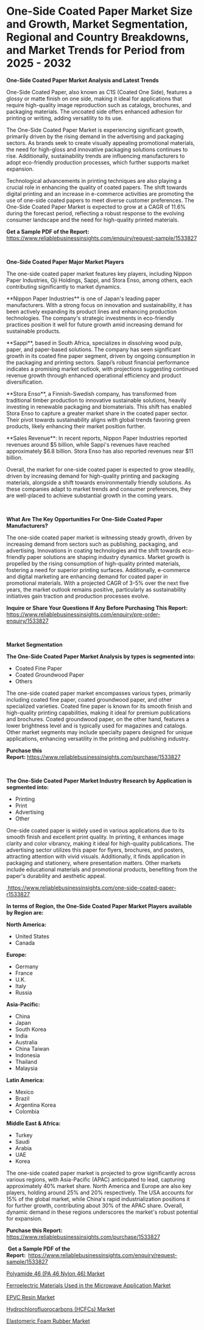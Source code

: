 <p><h1>One-Side Coated Paper Market Size and Growth, Market Segmentation, Regional and Country Breakdowns, and Market Trends for Period from 2025 -  2032</h1></p><p><strong>One-Side Coated Paper Market Analysis and Latest Trends</strong></p>
<p><p>One-Side Coated Paper, also known as C1S (Coated One Side), features a glossy or matte finish on one side, making it ideal for applications that require high-quality image reproduction such as catalogs, brochures, and packaging materials. The uncoated side offers enhanced adhesion for printing or writing, adding versatility to its use.</p><p>The One-Side Coated Paper Market is experiencing significant growth, primarily driven by the rising demand in the advertising and packaging sectors. As brands seek to create visually appealing promotional materials, the need for high-gloss and innovative packaging solutions continues to rise. Additionally, sustainability trends are influencing manufacturers to adopt eco-friendly production processes, which further supports market expansion.</p><p>Technological advancements in printing techniques are also playing a crucial role in enhancing the quality of coated papers. The shift towards digital printing and an increase in e-commerce activities are promoting the use of one-side coated papers to meet diverse customer preferences. The One-Side Coated Paper Market is expected to grow at a CAGR of 11.6% during the forecast period, reflecting a robust response to the evolving consumer landscape and the need for high-quality printed materials.</p></p>
<p><strong>Get a Sample PDF of the Report:&nbsp;</strong> <a href="https://www.reliablebusinessinsights.com/enquiry/request-sample/1533827?utm_campaign=96&utm_medium=2&utm_source=Github&utm_content=ia&utm_term=02042025&utm_id=one-side-coated-paper">https://www.reliablebusinessinsights.com/enquiry/request-sample/1533827</a></p>
<p>&nbsp;</p>
<p><strong>One-Side Coated Paper Major Market Players</strong></p>
<p><p>The one-side coated paper market features key players, including Nippon Paper Industries, Oji Holdings, Sappi, and Stora Enso, among others, each contributing significantly to market dynamics. </p><p>**Nippon Paper Industries** is one of Japan's leading paper manufacturers. With a strong focus on innovation and sustainability, it has been actively expanding its product lines and enhancing production technologies. The company's strategic investments in eco-friendly practices position it well for future growth amid increasing demand for sustainable products.</p><p>**Sappi**, based in South Africa, specializes in dissolving wood pulp, paper, and paper-based solutions. The company has seen significant growth in its coated fine paper segment, driven by ongoing consumption in the packaging and printing sectors. Sappi’s robust financial performance indicates a promising market outlook, with projections suggesting continued revenue growth through enhanced operational efficiency and product diversification.</p><p>**Stora Enso**, a Finnish-Swedish company, has transformed from traditional timber production to innovative sustainable solutions, heavily investing in renewable packaging and biomaterials. This shift has enabled Stora Enso to capture a greater market share in the coated paper sector. Their pivot towards sustainability aligns with global trends favoring green products, likely enhancing their market position further.</p><p>**Sales Revenue**: In recent reports, Nippon Paper Industries reported revenues around $5 billion, while Sappi's revenues have reached approximately $6.8 billion. Stora Enso has also reported revenues near $11 billion. </p><p>Overall, the market for one-side coated paper is expected to grow steadily, driven by increasing demand for high-quality printing and packaging materials, alongside a shift towards environmentally friendly solutions. As these companies adapt to market trends and consumer preferences, they are well-placed to achieve substantial growth in the coming years.</p></p>
<p>&nbsp;</p>
<p><strong>What Are The Key Opportunities For One-Side Coated Paper Manufacturers?</strong></p>
<p><p>The one-side coated paper market is witnessing steady growth, driven by increasing demand from sectors such as publishing, packaging, and advertising. Innovations in coating technologies and the shift towards eco-friendly paper solutions are shaping industry dynamics. Market growth is propelled by the rising consumption of high-quality printed materials, fostering a need for superior printing surfaces. Additionally, e-commerce and digital marketing are enhancing demand for coated paper in promotional materials. With a projected CAGR of 3-5% over the next five years, the market outlook remains positive, particularly as sustainability initiatives gain traction and production processes evolve.</p></p>
<p><strong>Inquire or Share Your Questions If Any Before Purchasing This Report:</strong> <a href="https://www.reliablebusinessinsights.com/enquiry/pre-order-enquiry/1533827?utm_campaign=96&utm_medium=2&utm_source=Github&utm_content=ia&utm_term=02042025&utm_id=one-side-coated-paper">https://www.reliablebusinessinsights.com/enquiry/pre-order-enquiry/1533827</a></p>
<p>&nbsp;</p>
<p><strong>Market Segmentation</strong></p>
<p><strong>The One-Side Coated Paper Market Analysis by types is segmented into:</strong></p>
<p><ul><li>Coated Fine Paper</li><li>Coated Groundwood Paper</li><li>Others</li></ul></p>
<p><p>The one-side coated paper market encompasses various types, primarily including coated fine paper, coated groundwood paper, and other specialized varieties. Coated fine paper is known for its smooth finish and high-quality printing capabilities, making it ideal for premium publications and brochures. Coated groundwood paper, on the other hand, features a lower brightness level and is typically used for magazines and catalogs. Other market segments may include specialty papers designed for unique applications, enhancing versatility in the printing and publishing industry.</p></p>
<p><strong>Purchase this Report:&nbsp;</strong><a href="https://www.reliablebusinessinsights.com/purchase/1533827?utm_campaign=96&utm_medium=2&utm_source=Github&utm_content=ia&utm_term=02042025&utm_id=one-side-coated-paper">https://www.reliablebusinessinsights.com/purchase/1533827</a></p>
<p>&nbsp;</p>
<p><strong>The One-Side Coated Paper Market Industry Research by Application is segmented into:</strong></p>
<p><ul><li>Printing</li><li>Print</li><li>Advertising</li><li>Other</li></ul></p>
<p><p>One-side coated paper is widely used in various applications due to its smooth finish and excellent print quality. In printing, it enhances image clarity and color vibrancy, making it ideal for high-quality publications. The advertising sector utilizes this paper for flyers, brochures, and posters, attracting attention with vivid visuals. Additionally, it finds application in packaging and stationery, where presentation matters. Other markets include educational materials and promotional products, benefiting from the paper's durability and aesthetic appeal.</p></p>
<p><a href="https://www.reliablebusinessinsights.com/one-side-coated-paper-r1533827?utm_campaign=96&utm_medium=2&utm_source=Github&utm_content=ia&utm_term=02042025&utm_id=one-side-coated-paper">&nbsp;https://www.reliablebusinessinsights.com/one-side-coated-paper-r1533827</a></p>
<p><strong>In terms of Region, the One-Side Coated Paper Market Players available by Region are:</strong></p>
<p>
    <p> <strong> North America: </strong>
        <ul>
            <li>United States</li>
            <li>Canada</li>
        </ul>
        </p> 
    <p> <strong> Europe: </strong>
        <ul>
            <li>Germany</li>
            <li>France</li>
            <li>U.K.</li>
            <li>Italy</li>
            <li>Russia</li>
        </ul>
        </p> 
    <p> <strong> Asia-Pacific: </strong>
        <ul>
            <li>China</li>
            <li>Japan</li>
            <li>South Korea</li>
            <li>India</li>
            <li>Australia</li>
            <li>China Taiwan</li>
            <li>Indonesia</li>
            <li>Thailand</li>
            <li>Malaysia</li>
        </ul>
        </p> 
    <p> <strong> Latin America: </strong>
        <ul>
            <li>Mexico</li>
            <li>Brazil</li>
            <li>Argentina Korea</li>
            <li>Colombia</li>
        </ul>
        </p> 
    <p> <strong> Middle East & Africa: </strong>
        <ul>
            <li>Turkey</li>
            <li>Saudi</li>
            <li>Arabia</li>
            <li>UAE</li>
            <li>Korea</li>
        </ul>
    </p>
    </p>
<p><p>The one-side coated paper market is projected to grow significantly across various regions, with Asia-Pacific (APAC) anticipated to lead, capturing approximately 40% market share. North America and Europe are also key players, holding around 25% and 20% respectively. The USA accounts for 15% of the global market, while China's rapid industrialization positions it for further growth, contributing about 30% of the APAC share. Overall, dynamic demand in these regions underscores the market's robust potential for expansion.</p></p>
<p><strong>Purchase this Report: </strong><a href="https://www.reliablebusinessinsights.com/purchase/1533827?utm_campaign=96&utm_medium=2&utm_source=Github&utm_content=ia&utm_term=02042025&utm_id=one-side-coated-paper">https://www.reliablebusinessinsights.com/purchase/1533827</a></p>
<p>&nbsp;<strong>Get a Sample PDF of the Report:&nbsp;&nbsp;</strong><a href="https://www.reliablebusinessinsights.com/enquiry/request-sample/1533827?utm_campaign=96&utm_medium=2&utm_source=Github&utm_content=ia&utm_term=02042025&utm_id=one-side-coated-paper">https://www.reliablebusinessinsights.com/enquiry/request-sample/1533827</a></p>
<p><strong></strong></p>
<p><p><a href="https://github.com/duskodazzi34/Market-Research-Report-List-1/blob/main/polyamide-46-pa-46-nylon-46-market.md?utm_campaign=96&utm_medium=2&utm_source=Github&utm_content=ia&utm_term=02042025&utm_id=one-side-coated-paper">Polyamide 46 (PA 46 Nylon 46) Market</a></p><p><a href="https://github.com/daddskokenk4/Market-Research-Report-List-1/blob/main/ferroelectric-materials-used-in-the-microwave-application-market.md?utm_campaign=96&utm_medium=2&utm_source=Github&utm_content=ia&utm_term=02042025&utm_id=one-side-coated-paper">Ferroelectric Materials Used in the Microwave Application Market</a></p><p><a href="https://github.com/kabotcaddoub/Market-Research-Report-List-1/blob/main/epvc-resin-market.md?utm_campaign=96&utm_medium=2&utm_source=Github&utm_content=ia&utm_term=02042025&utm_id=one-side-coated-paper">EPVC Resin Market</a></p><p><a href="https://github.com/kimomeifbnu26/Market-Research-Report-List-1/blob/main/hydrochlorofluorocarbons-hcfcs-market.md?utm_campaign=96&utm_medium=2&utm_source=Github&utm_content=ia&utm_term=02042025&utm_id=one-side-coated-paper">Hydrochlorofluorocarbons (HCFCs) Market</a></p><p><a href="https://github.com/forttgoddym7/Market-Research-Report-List-1/blob/main/elastomeric-foam-rubber-market.md?utm_campaign=96&utm_medium=2&utm_source=Github&utm_content=ia&utm_term=02042025&utm_id=one-side-coated-paper">Elastomeric Foam Rubber Market</a></p></p>